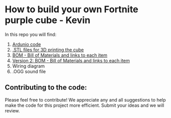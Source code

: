 # How to build your own Fortnite purple cube - Kevin

In this repo you will find: 
1. [Ardunio code](https://github.com/rumblelab/fortnitecube/tree/master/FortnitePurpleCube)
2. [.STL files for 3D printing the cube](https://github.com/rumblelab/fortnitecube/tree/master/3dKevin)
3. [BOM - Bill of Materials and links to each item](https://github.com/rumblelab/fortnitecube/blob/master/FortniteCube_BOM.pdf)
4. [Version 2: BOM - Bill of Materials and links to each item](https://github.com/rumblelab/fortnitecube/blob/master/V2_FortniteCube_BOM.pdf)
5. Wiring diagram 
6. .OGG sound file 

## Contributing to the code:
Please feel free to contribute! We appreciate any and all suggestions to help make the code for this project more efficient. Submit your ideas and we will review.
